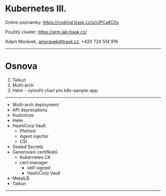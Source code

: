 # Kubernetes III.

Online poznámky: https://codimd.trask.cz/s/rJPCa8C0v

Použitý cluster: https://arm.lab.trask.cz/

Adam Morávek, amoravek@trask.cz, +420 724 514 916

---
# Osnova

1) Taikun
2) Multi-arch
4) Helm - vytvořit chart pro k8s-sample-app


---
- Multi-arch deployment
- API deprecations
- Kustomize
- Helm
- HashiCorp Vault
  - Přehled
  - Agent injector
  - CSI
- Sealed Secrets
- Generování certifikátů
  - Kubernetes CA
  - cert-manager
    - self-signed
    - HashiCorp Vault
- MetalLB
- Taikun
---
